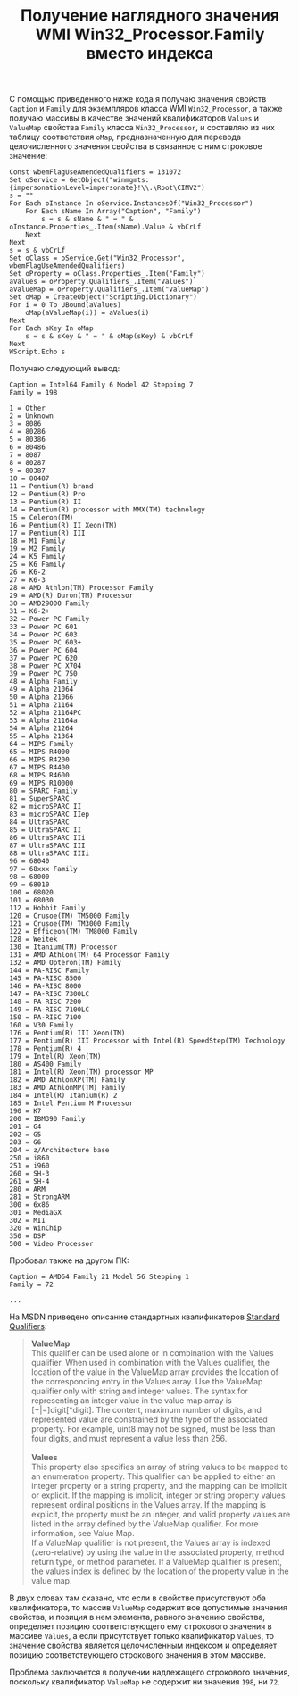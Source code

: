 ﻿---
title: "Получение наглядного значения WMI Win32_Processor.Family вместо индекса"
se.owner.user_id: 197563
se.owner.display_name: "omegastripes"
se.owner.link: "https://ru.stackoverflow.com/users/197563/omegastripes"
se.link: "https://ru.stackoverflow.com/questions/618516/%d0%9f%d0%be%d0%bb%d1%83%d1%87%d0%b5%d0%bd%d0%b8%d0%b5-%d0%bd%d0%b0%d0%b3%d0%bb%d1%8f%d0%b4%d0%bd%d0%be%d0%b3%d0%be-%d0%b7%d0%bd%d0%b0%d1%87%d0%b5%d0%bd%d0%b8%d1%8f-wmi-win32-processor-family-%d0%b2%d0%bc%d0%b5%d1%81%d1%82%d0%be-%d0%b8%d0%bd%d0%b4%d0%b5%d0%ba%d1%81%d0%b0"
se.question_id: 618516
se.post_type: question
se.score: 3
---
<p>С помощью приведенного ниже кода я получаю значения свойств <code>Caption</code> и <code>Family</code> для экземпляров класса WMI <code>Win32_Processor</code>, а также получаю массивы в качестве значений квалификаторов <code>Values</code> и <code>ValueMap</code> свойства <code>Family</code> класса <code>Win32_Processor</code>, и составляю из них таблицу соответствия <code>oMap</code>, предназначенную для перевода целочисленного значения свойства в связанное с ним строковое значение:</p>

<pre><code>Const wbemFlagUseAmendedQualifiers = 131072
Set oService = GetObject("winmgmts:{impersonationLevel=impersonate}!\\.\Root\CIMV2")
s = ""
For Each oInstance In oService.InstancesOf("Win32_Processor")
    For Each sName In Array("Caption", "Family")
        s = s &amp; sName &amp; " = " &amp; oInstance.Properties_.Item(sName).Value &amp; vbCrLf
    Next
Next
s = s &amp; vbCrLf
Set oClass = oService.Get("Win32_Processor", wbemFlagUseAmendedQualifiers)
Set oProperty = oClass.Properties_.Item("Family")
aValues = oProperty.Qualifiers_.Item("Values")
aValueMap = oProperty.Qualifiers_.Item("ValueMap")
Set oMap = CreateObject("Scripting.Dictionary")
For i = 0 To UBound(aValues)
    oMap(aValueMap(i)) = aValues(i)
Next
For Each sKey In oMap
    s = s &amp; sKey &amp; " = " &amp; oMap(sKey) &amp; vbCrLf
Next
WScript.Echo s
</code></pre>

<p>Получаю следующий вывод:</p>

<pre class="lang-none prettyprint-override"><code>Caption = Intel64 Family 6 Model 42 Stepping 7
Family = 198

1 = Other
2 = Unknown
3 = 8086
4 = 80286
5 = 80386
6 = 80486
7 = 8087
8 = 80287
9 = 80387
10 = 80487
11 = Pentium(R) brand
12 = Pentium(R) Pro
13 = Pentium(R) II
14 = Pentium(R) processor with MMX(TM) technology
15 = Celeron(TM)
16 = Pentium(R) II Xeon(TM)
17 = Pentium(R) III
18 = M1 Family
19 = M2 Family
24 = K5 Family
25 = K6 Family
26 = K6-2
27 = K6-3
28 = AMD Athlon(TM) Processor Family
29 = AMD(R) Duron(TM) Processor
30 = AMD29000 Family
31 = K6-2+
32 = Power PC Family
33 = Power PC 601
34 = Power PC 603
35 = Power PC 603+
36 = Power PC 604
37 = Power PC 620
38 = Power PC X704
39 = Power PC 750
48 = Alpha Family
49 = Alpha 21064
50 = Alpha 21066
51 = Alpha 21164
52 = Alpha 21164PC
53 = Alpha 21164a
54 = Alpha 21264
55 = Alpha 21364
64 = MIPS Family
65 = MIPS R4000
66 = MIPS R4200
67 = MIPS R4400
68 = MIPS R4600
69 = MIPS R10000
80 = SPARC Family
81 = SuperSPARC
82 = microSPARC II
83 = microSPARC IIep
84 = UltraSPARC
85 = UltraSPARC II
86 = UltraSPARC IIi
87 = UltraSPARC III
88 = UltraSPARC IIIi
96 = 68040
97 = 68xxx Family
98 = 68000
99 = 68010
100 = 68020
101 = 68030
112 = Hobbit Family
120 = Crusoe(TM) TM5000 Family
121 = Crusoe(TM) TM3000 Family
122 = Efficeon(TM) TM8000 Family
128 = Weitek
130 = Itanium(TM) Processor
131 = AMD Athlon(TM) 64 Processor Family
132 = AMD Opteron(TM) Family
144 = PA-RISC Family
145 = PA-RISC 8500
146 = PA-RISC 8000
147 = PA-RISC 7300LC
148 = PA-RISC 7200
149 = PA-RISC 7100LC
150 = PA-RISC 7100
160 = V30 Family
176 = Pentium(R) III Xeon(TM)
177 = Pentium(R) III Processor with Intel(R) SpeedStep(TM) Technology
178 = Pentium(R) 4
179 = Intel(R) Xeon(TM)
180 = AS400 Family
181 = Intel(R) Xeon(TM) processor MP
182 = AMD AthlonXP(TM) Family
183 = AMD AthlonMP(TM) Family
184 = Intel(R) Itanium(R) 2
185 = Intel Pentium M Processor
190 = K7
200 = IBM390 Family
201 = G4
202 = G5
203 = G6
204 = z/Architecture base
250 = i860
251 = i960
260 = SH-3
261 = SH-4
280 = ARM
281 = StrongARM
300 = 6x86
301 = MediaGX
302 = MII
320 = WinChip
350 = DSP
500 = Video Processor
</code></pre>

<p>Пробовал также на другом ПК:</p>

<pre class="lang-none prettyprint-override"><code>Caption = AMD64 Family 21 Model 56 Stepping 1
Family = 72

...
</code></pre>

<p>На MSDN приведено описание стандартных квалификаторов <a href="https://msdn.microsoft.com/en-us/library/aa393650(v=vs.85).aspx" rel="nofollow noreferrer">Standard Qualifiers</a>:</p>

<blockquote>
  <p><strong>ValueMap</strong><br>
  This qualifier can be used alone or in combination with the Values qualifier. When used in combination with the Values qualifier, the location of the value in the ValueMap array provides the location of the corresponding entry in the Values array. Use the ValueMap qualifier only with string and integer values. The syntax for representing an integer value in the value map array is [+|=]digit[*digit]. The content, maximum number of digits, and represented value are constrained by the type of the associated property. For example, uint8 may not be signed, must be less than four digits, and must represent a value less than 256.<br>
  <br>
  <strong>Values</strong><br>
  This property also specifies an array of string values to be mapped to an enumeration property. This qualifier can be applied to either an integer property or a string property, and the mapping can be implicit or explicit. If the mapping is implicit, integer or string property values represent ordinal positions in the Values array. If the mapping is explicit, the property must be an integer, and valid property values are listed in the array defined by the ValueMap qualifier. For more information, see Value Map.<br>
  If a ValueMap qualifier is not present, the Values array is indexed (zero-relative) by using the value in the associated property, method return type, or method parameter. If a ValueMap qualifier is present, the values index is defined by the location of the property value in the value map.<br></p>
</blockquote>

<p>В двух словах там сказано, что если в свойстве присутствуют оба квалификатора, то массив <code>ValueMap</code> содержит все допустимые значения свойства, и позиция в нем элемента, равного значению свойства, определяет позицию соответствующего ему строкового значения в массиве <code>Values</code>, а если присутствует только квалификатор <code>Values</code>, то значение свойства является целочисленным индексом и определяет позицию соответствующего строкового значения в этом массиве.</p>

<p>Проблема заключается в получении надлежащего строкового значения, поскольку квалификатор <code>ValueMap</code> не содержит ни значения <code>198</code>, ни <code>72</code>.</p>
